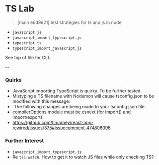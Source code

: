 TS Lab
=========

> [main e6d9e21] test strategies for ts and js in node

- `javascript.js`
- `javascript_import_typescript.js`
- `typescript.ts`
- `typescript_import_javascript.js`

See top of file for CLI.

--

### Quirks

- JavaScript importing TypeScript is quirky. To be further tested.
- Mistyping a TS filename with Nodemon will cause tsconfig.json to be modified with this message:
 - `The following changes are being made to your tsconfig.json file:
  - compilerOptions.module must be esnext (for import() and import/export)`
 - https://github.com/timarney/react-app-rewired/issues/375#issuecomment-474806096

### Further Interest

- `javascript_import_typescript.js`
 - Re `tsc-watch`. How to get it to watch JS files while only checking TS?
